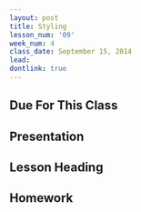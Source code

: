 ```yaml
---
layout: post
title: Styling
lesson_num: '09'
week_num: 4
class_date: September 15, 2014
lead: 
dontlink: true
---
```


## Due For This Class

## Presentation

## Lesson Heading
  
## Homework
